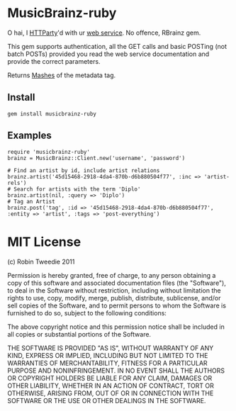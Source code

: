 MusicBrainz-ruby
================

O hai, I [HTTParty][1]'d with ur [web service][2]. No offence, RBrainz gem.

This gem supports authentication, all the GET calls and basic POSTing (not batch POSTs) provided you read the web service documentation and provide the correct parameters. 

Returns [Mashes][3] of the metadata tag.

[1]: https://github.com/jnunemaker/httparty
[2]: http://wiki.musicbrainz.org/XMLWebService
[3]: https://github.com/intridea/hashie

Install
-------

    gem install musicbrainz-ruby

Examples
--------
    
    require 'musicbrainz-ruby'
    brainz = MusicBrainz::Client.new('username', 'password')
    
    # Find an artist by id, include artist relations
    brainz.artist('45d15468-2918-4da4-870b-d6b880504f77', :inc => 'artist-rels')
    # Search for artists with the term 'Diplo'
    brainz.artist(nil, :query => 'Diplo')
    # Tag an Artist
    brainz.post('tag', :id => '45d15468-2918-4da4-870b-d6b880504f77', :entity => 'artist', :tags => 'post-everything')
    
MIT License
===========

(c) Robin Tweedie 2011

Permission is hereby granted, free of charge, to any person obtaining a copy
of this software and associated documentation files (the "Software"), to deal
in the Software without restriction, including without limitation the rights
to use, copy, modify, merge, publish, distribute, sublicense, and/or sell
copies of the Software, and to permit persons to whom the Software is
furnished to do so, subject to the following conditions:

The above copyright notice and this permission notice shall be included in
all copies or substantial portions of the Software.

THE SOFTWARE IS PROVIDED "AS IS", WITHOUT WARRANTY OF ANY KIND, EXPRESS OR
IMPLIED, INCLUDING BUT NOT LIMITED TO THE WARRANTIES OF MERCHANTABILITY,
FITNESS FOR A PARTICULAR PURPOSE AND NONINFRINGEMENT. IN NO EVENT SHALL THE
AUTHORS OR COPYRIGHT HOLDERS BE LIABLE FOR ANY CLAIM, DAMAGES OR OTHER
LIABILITY, WHETHER IN AN ACTION OF CONTRACT, TORT OR OTHERWISE, ARISING FROM,
OUT OF OR IN CONNECTION WITH THE SOFTWARE OR THE USE OR OTHER DEALINGS IN
THE SOFTWARE.
